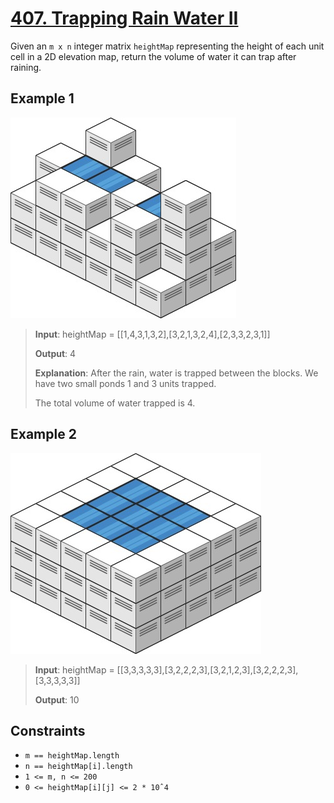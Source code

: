 # [407. Trapping Rain Water II](https://leetcode.com/problems/trapping-rain-water-ii/description)

Given an `m x n` integer matrix `heightMap` representing the height of each unit cell in a 2D elevation map, return the volume of water it can trap after raining.

## Example 1

![img_1.png](img_1.png)

> **Input**: heightMap = [[1,4,3,1,3,2],[3,2,1,3,2,4],[2,3,3,2,3,1]]
>
> **Output**: 4
>
> **Explanation**: After the rain, water is trapped between the blocks.
We have two small ponds 1 and 3 units trapped.
>
> The total volume of water trapped is 4.

## Example 2

![img.png](img.png)

> **Input**: heightMap = [[3,3,3,3,3],[3,2,2,2,3],[3,2,1,2,3],[3,2,2,2,3],[3,3,3,3,3]]
>
> **Output**: 10

## Constraints

- `m == heightMap.length`
- `n == heightMap[i].length`
- `1 <= m, n <= 200`
- `0 <= heightMap[i][j] <= 2 * 10ˆ4`